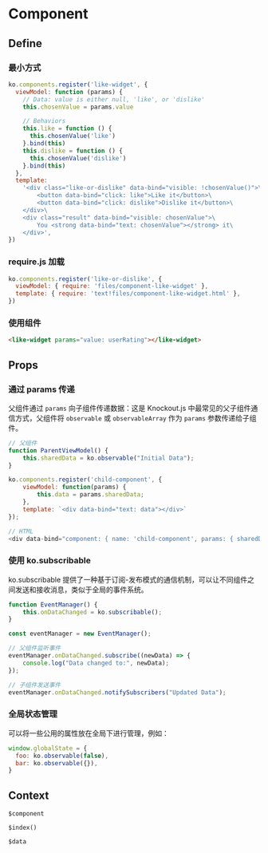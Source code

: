 # Component

## Define

### 最小方式

```js
ko.components.register('like-widget', {
  viewModel: function (params) {
    // Data: value is either null, 'like', or 'dislike'
    this.chosenValue = params.value

    // Behaviors
    this.like = function () {
      this.chosenValue('like')
    }.bind(this)
    this.dislike = function () {
      this.chosenValue('dislike')
    }.bind(this)
  },
  template:
    '<div class="like-or-dislike" data-bind="visible: !chosenValue()">\
        <button data-bind="click: like">Like it</button>\
        <button data-bind="click: dislike">Dislike it</button>\
    </div>\
    <div class="result" data-bind="visible: chosenValue">\
        You <strong data-bind="text: chosenValue"></strong> it\
    </div>',
})
```

### require.js 加载

```js
ko.components.register('like-or-dislike', {
  viewModel: { require: 'files/component-like-widget' },
  template: { require: 'text!files/component-like-widget.html' },
})
```

### 使用组件

```html
<like-widget params="value: userRating"></like-widget>
```

## Props

### 通过 params 传递

父组件通过 `params` 向子组件传递数据：这是 Knockout.js 中最常见的父子组件通信方式，父组件将 `observable` 或 `observableArray` 作为 `params` 参数传递给子组件。

```js
// 父组件
function ParentViewModel() {
    this.sharedData = ko.observable("Initial Data");
}

ko.components.register('child-component', {
    viewModel: function(params) {
        this.data = params.sharedData;
    },
    template: `<div data-bind="text: data"></div>`
});

// HTML
<div data-bind="component: { name: 'child-component', params: { sharedData: sharedData } }"></div>
```

### 使用 ko.subscribable

ko.subscribable 提供了一种基于订阅-发布模式的通信机制，可以让不同组件之间发送和接收消息，类似于全局的事件系统。

```js
function EventManager() {
    this.onDataChanged = ko.subscribable();
}

const eventManager = new EventManager();

// 父组件监听事件
eventManager.onDataChanged.subscribe((newData) => {
    console.log("Data changed to:", newData);
});

// 子组件发送事件
eventManager.onDataChanged.notifySubscribers("Updated Data");
```

### 全局状态管理

可以将一些公用的属性放在全局下进行管理，例如：

```js
window.globalState = {
  foo: ko.observable(false),
  bar: ko.observable({}),
}
```

## Context

```
$component

$index()

$data
```

